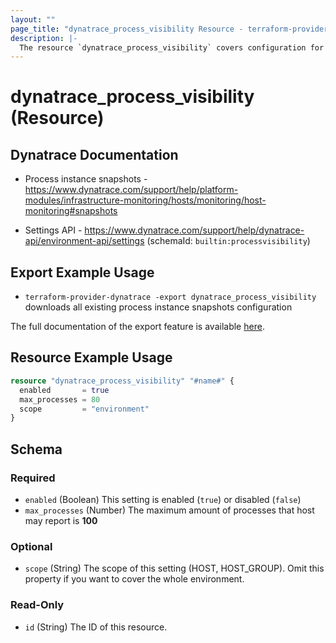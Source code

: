 ```yaml
---
layout: ""
page_title: "dynatrace_process_visibility Resource - terraform-provider-dynatrace"
description: |-
  The resource `dynatrace_process_visibility` covers configuration for process instance snapshots
---
```


# dynatrace_process_visibility (Resource)

## Dynatrace Documentation

- Process instance snapshots - https://www.dynatrace.com/support/help/platform-modules/infrastructure-monitoring/hosts/monitoring/host-monitoring#snapshots

- Settings API - https://www.dynatrace.com/support/help/dynatrace-api/environment-api/settings (schemaId: `builtin:processvisibility`)

## Export Example Usage

- `terraform-provider-dynatrace -export dynatrace_process_visibility` downloads all existing process instance snapshots configuration

The full documentation of the export feature is available [here](https://registry.terraform.io/providers/dynatrace-oss/dynatrace/latest/docs/guides/export-v2).

## Resource Example Usage

```terraform
resource "dynatrace_process_visibility" "#name#" {
  enabled       = true
  max_processes = 80
  scope         = "environment"
}
```

<!-- schema generated by tfplugindocs -->
## Schema

### Required

- `enabled` (Boolean) This setting is enabled (`true`) or disabled (`false`)
- `max_processes` (Number) The maximum amount of processes that host may report is **100**

### Optional

- `scope` (String) The scope of this setting (HOST, HOST_GROUP). Omit this property if you want to cover the whole environment.

### Read-Only

- `id` (String) The ID of this resource.
 